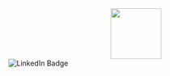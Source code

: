 <div id="header" align="center">
    <img src="https://i.giphy.com/media/v1.Y2lkPTc5MGI3NjExYm05djhqejVsdGlvcGxjd2Vnd3JydDFsaTVobHJlcW42OTl0MDl4NiZlcD12MV9pbnRlcm5hbF9naWZfYnlfaWQmY3Q9Zw/Nhw1FwkchB2cIozD12/giphy.gif" width="100"/>
</div>

<div id="badges">
  <img src="https://img.shields.io/badge/LinkedIn-blue?style=for-the-badge&logo=linkedin&logoColor=white" alt="LinkedIn Badge"/>
</div>
